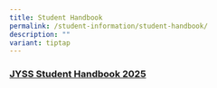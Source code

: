 ```yaml
---
title: Student Handbook
permalink: /student-information/student-handbook/
description: ""
variant: tiptap
---
```

<h3><a href="/files/Student_Handbook_2025.pdf" rel="noopener nofollow" target="_blank">JYSS Student Handbook 2025</a></h3>
<h3></h3>
<p></p>